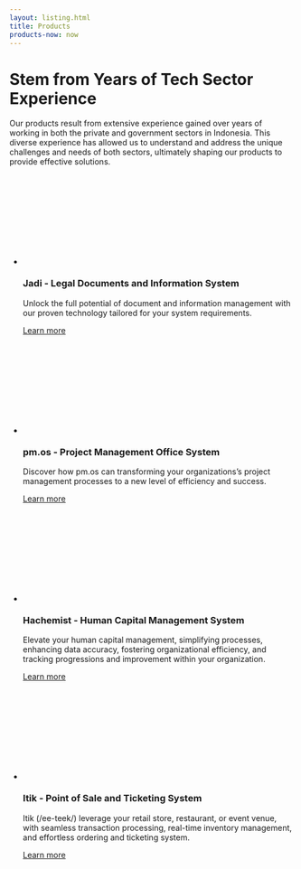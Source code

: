 ```yaml
---
layout: listing.html
title: Products
products-now: now
---
```


<div class="text">

# Stem from Years of Tech Sector Experience

Our products result from extensive experience gained over years of working in both the private and government sectors in Indonesia. This diverse experience has allowed us to understand and address the unique challenges and needs of both sectors, ultimately shaping our products to provide effective solutions.

</div>

<div class="dots"></div>

- <svg width="160" height="160" viewBox="0 0 128 128" aria-label="Jadi Logo"><use href="/img/icons/shadow.svg#jadi-scale"></use></svg>

  ### **Jadi** - Legal Documents and Information System

  Unlock the full potential of document and information management with our proven technology tailored for your system requirements.

  <a href="/jadi" class="button pill blue">Learn more <i class="arrow"></i></a>

- <svg width="160" height="160" viewBox="0 0 128 128" aria-label="pm.os Logo"><use href="/img/icons/shadow.svg#pm.os"></use></svg>

  ### **pm.os** - Project Management Office System

  Discover how pm.os can transforming your organizations’s project management processes to a new level of efficiency and success.

  <a href="/pm.os" class="button pill blue">Learn more <i class="arrow"></i></a>

- <svg width="160" height="160" viewBox="0 0 128 128" aria-label="Hachemist Logo"><use href="/img/icons/shadow.svg#hachemist"></use></svg>

  ### **Hachemist** - Human Capital Management System

  Elevate your human capital management, simplifying processes, enhancing data accuracy, fostering organizational efficiency, and tracking progressions and improvement within your organization.

  <a href="/pm.os" class="button pill blue">Learn more <i class="arrow"></i></a>

- <svg width="160" height="160" viewBox="0 0 128 128" aria-label="Itik Logo"><use href="/img/icons/shadow.svg#itik"></use></svg>

  ### **Itik** - Point of Sale and Ticketing System

  Itik (/ee-teek/) leverage your retail store, restaurant, or event venue, with seamless transaction processing, real-time inventory management, and effortless ordering and ticketing system.

  <a href="/pm.os" class="button pill blue">Learn more <i class="arrow"></i></a>
